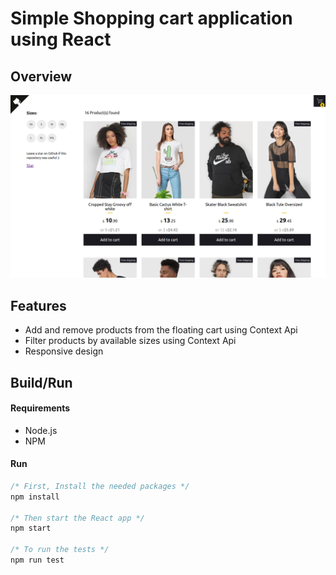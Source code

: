 # Simple Shopping cart application using React

## Overview

<p align="center">

  <img src="./readme-banner.png">
</p>

## Features

- Add and remove products from the floating cart using Context Api
- Filter products by available sizes using Context Api
- Responsive design

<!--
## Getting started

Try playing with the code on CodeSandbox :)

[![Edit app](https://codesandbox.io/static/img/play-codesandbox.svg)](https://codesandbox.io/s/74rykw70qq)
 -->

## Build/Run

#### Requirements

- Node.js
- NPM

#### Run

```javascript
/* First, Install the needed packages */
npm install

/* Then start the React app */
npm start

/* To run the tests */
npm run test

```